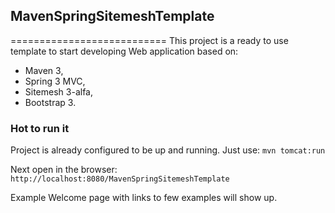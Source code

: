 ## MavenSpringSitemeshTemplate
===========================
This project is a ready to use template to start developing Web application based on:
- Maven 3,
- Spring 3 MVC,
- Sitemesh 3-alfa,
- Bootstrap 3.

### Hot to run it
Project is already configured to be up and running.
Just use:
`mvn tomcat:run`

Next open in the browser:
`http://localhost:8080/MavenSpringSitemeshTemplate`

Example Welcome page with links to few examples will show up.
